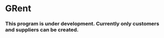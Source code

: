 # GRent

### This program is under development. Currently only customers and suppliers can be created.
